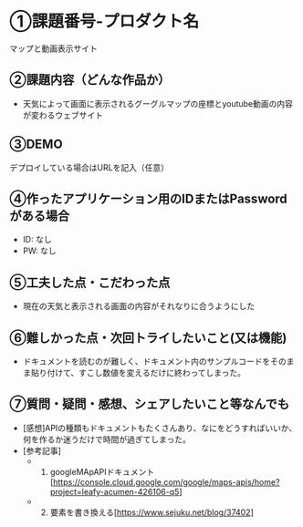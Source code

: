 # ①課題番号-プロダクト名

マップと動画表示サイト

## ②課題内容（どんな作品か）

- 天気によって画面に表示されるグーグルマップの座標とyoutube動画の内容が変わるウェブサイト

## ③DEMO

デプロイしている場合はURLを記入（任意）

## ④作ったアプリケーション用のIDまたはPasswordがある場合

- ID: なし
- PW: なし

## ⑤工夫した点・こだわった点

- 現在の天気と表示される画面の内容がそれなりに合うようにした

## ⑥難しかった点・次回トライしたいこと(又は機能)

- ドキュメントを読むのが難しく、ドキュメント内のサンプルコードをそのまま貼り付けて、すこし数値を変えるだけに終わってしまった。


## ⑦質問・疑問・感想、シェアしたいこと等なんでも

- [感想]APIの種類もドキュメントもたくさんあり、なにをどうすればいいか、何を作るか迷うだけで時間が過ぎてしまった。
- [参考記事]
  - 1. googleMApAPIドキュメント[https://console.cloud.google.com/google/maps-apis/home?project=leafy-acumen-426106-q5]
  - 2. 要素を書き換える[https://www.sejuku.net/blog/37402]